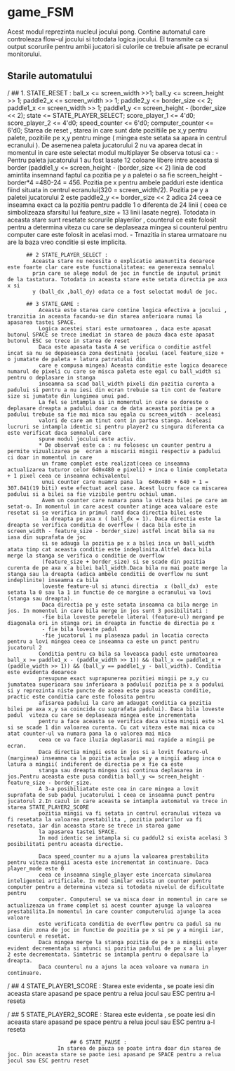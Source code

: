 game_FSM
================
Acest modul reprezinta nucleul jocului pong. Contine automatul care controleaza flow-ul jocului si totodata logica jocului. El transmite ca
si output scorurile pentru ambii jucatori si culorile ce trebuie afisate pe ecranul monitorului.

## Starile automatului 
  /        ## 1. STATE_RESET :
          ball_x <= screen_width >>1; 
					ball_y <= screen_height >> 1;
				  paddle2_x <= screen_width >> 1; 
					paddle2_y <= border_size << 2;
				 	paddle1_x <= screen_width >> 1; 
					paddle1_y <= screen_height - (border_size << 2);
				 	state <= STATE_PLAYER_SELECT; 
					score_player_1 <= 4'd0;
					score_player_2 <= 4'd0;
					speed_counter <= 6'd0;
					computer_counter <= 6'd0;
          Starea de reset , starea in care sunt date poziitiile pe x,y pentru palete, pozitiile pe x,y pentru minge ( mingea este
          setata sa apara in centrul ecranului ). De asemenea paleta jucatorului 2 nu va aparea decat in momentul in care este selectat modul multiplayer
          Se observa totusi ca :
          - Pentru paleta jucatorului 1 au fost lasate 12 coloane libere intre aceasta si border (paddle1_y <= screen_height - (border_size << 2)
          linia de cod amintita insemnand faptul ca pozitia pe y a paletei o sa fie screen_height - border*4 =480-24 = 456. Pozitia pe x pentru ambele padduri
          este identica fiind situata in centrul ecranului(320 = screen_width/2). Pozitia pe y a paletei jucatorului 2 este paddle2_y <= border_size << 2 adica 24
          ceea ce inseamna exact ca la pozitia pentru paddle 1 o diferenta de 24 linii ( ceea ce simbolizeaza sfarsitul lui feature_size + 13 linii lasate negre).
          Totodata in aceasta stare sunt resetate scorurile playerilor , counterul ce este folosit pentru a determina viteza cu care se deplaseaza mingea
           si counterul pentru computer care este folosit in acelasi mod.
           - Trnazitia in starea urmatoare nu are la baza vreo conditie si este implicita.
					
          ## 2 STATE_PLAYER_SELECT :
            Aceasta stare nu necesita o explicatie amanuntita deoarece este foarte clar care este functionalitatea: ea genereaza semnalul
            prin care se alege modul de joc in functie de inputul primit de la tastatura. Totodata in aceasta stare este setata directia pe axa x si
            y (ball_dx ,ball_dy) odata ce a fost selectat modul de joc.            
          
          ## 3 STATE_GAME :
              Aceasta este starea care contine logica efectiva a jocului , tranzitia in aceasta facandu-se din starea anterioara numai la apasarea tastei SPACE.
              Logica acestei stari este urmatoarea , daca este apasat butonul SPACE se trece imediat in starea de pauza daca este apasat butonul ESC se trece in starea de reset
              Daca este apasata tasta A se verifica o conditie astfel incat sa nu se depaseasca zona destinata jocului (acel feature_size + o jumatate de paleta + latura patratului din
              care e compusa mingea) Aceasta conditie este logica deoarece numarul de pixeli cu care se misca paleta este egal cu ball_width si pentru o deplasare in stanga
              inseamna sa scad ball_width pixeli din pozitia curenta a padului si pentru a nu iesi din ecran trebuie sa tin cont de feature size si jumatate din lungimea unui pad.
              La fel se intampla si in momentul in care se doreste o deplasare dreapta a padului doar ca de data aceasta pozitia pe x a padului trebuie sa fie mai mica sau egala cu screen_witdh - aceleasi 
              valori de care am tinut cont in partea stanga. Aceleasi lucruri se intampla identic si pentru player2 cu singura diferenta ca este verificat daca semnalul care 
              spune modul jocului este activ.
              * De observat este ca : nu folosesc un counter pentru a permite vizualizarea pe  ecran a miscarii mingii respectiv a padului ci doar in momentul in care
               un frame complet este realizat(ceea ce inseamna actualizarea tuturor celor 640x480 e pixeli) + inca o linie completata + 1 pixel ceea ce inseamna echivalentul
               unui counter care nuamra pana la  640x480 + 640 + 1 = 307.841(19 biti) este efectuat acel case. Acest lucru face ca miscarea padului si a bilei sa fie vizibile pentru ochiul uman.
               Avem un counter care numara pana la viteza bilei pe care am setat-o. In momentul in care acest counter atinge acea valoare este resetat si se verifica in primul rand daca directia bilei este
               la dreapta pe axa x ( ball_dx = 1). Daca directia este la dreapta se verifica conditia de overflow ( daca bila este in screen_width - feature_size - border_size) astfel incat bila sa nu iasa din suprafata de joc
               si se adauga la pozitia pe x a bilei inca un ball_width atata timp cat aceasta conditie este indeplinita.Altfel daca bila merge la stanga se verifica o conditie de overflow
               (feature_size + border_size) si se scade din pozitia curenta de pe axa x a bilei ball_width.Daca bila nu mai poate merge la stanga sau la dreapta (adica ambele conditii de overflow nu sunt indeplinite) inseamna ca bila
               loveste feature-ul si atunci directia  x (ball_dx)  este setata la 0 sau la 1 in functie de ce margine a ecranului va lovi (stanga sau dreapta).
               Daca directia pe y este setata inseamna ca bila merge in jos. In momentul in care bila merge in jos sunt 3 posibilitati :
               -fie bila loveste peretele lateral (feature-ul) mergand pe diagonala ori in stanga ori in dreapta in functie de directia pe x
               - fie bila loveste padul
               -fie jucatorul 1 nu plaseaza padul in locatia corecta pentru a lovi mingea ceea ce inseamna ca este un punct pentru jucatorul 2
              Conditia pentru ca bila sa loveasca padul este urmatoarea ball_x >= paddle1_x - (paddle_width >> 1)) && (ball_x <= paddle1_x + (paddle_width >> 1)) && (ball_y == paddle1_y - ball_width). Conditia este evidenta deoarece
              presupune exact suprapunerea pozitiei mingii pe x,y cu jumatatea superioara sau inferioara a padului( pozitia pe x a podului si y reprezinta niste puncte de aceea este pusa aceasta conditie, practic este conditia care este folosita pentru
              afisarea padului la care am adaugat conditia ca pozitia bilei pe axa x,y sa coincida cu suprafata padului). Daca bila loveste padul  viteza cu care se deplaseaza mingea este incrementata
              pentru a face aceasta se verifica daca vitea mingii este >1 si se scade 1 din valoarea curenta. Cu cat viteza este mai mica cu atat counter-ul va numara pana la o valorea mai mica 
              ceea ce va face iluzia deplasarii mai rapide a mingii pe ecran.
              Daca directia mingii este in jos si a lovit feature-ul (marginea) inseamna ca la pozitia actuala pe y a mingii adaug inca o latura a mingii( indiferent de directia pe x fie ca este
              stanga sau dreapta mingea isi continua deplasarea in jos.Pentru aceasta este pusa conditia ball_y <= screen_height - feature_size - border_size.
              A 3-a posibiliatate este cea in care mingea a lovit suprafata de sub padul jucatorului 1 ceea ce inseamna punct pentru jucatorul 2.In cazul in care aceasta se intampla automatul va trece in starea STATE_PLAYER2_SCORE
              pozitia mingii va fi setata in centrul ecranului viteza va fi resetata la valoarea prestabilita , pozitia padurilor va fi resetata, iar din aceasta stare se trece in starea game
              la apasarea tastei SPACE.
              In mod identic se intampla si cu paddul2 si exista acelasi 3 posibilitati pentru aceasta directie.
              
              Daca speed_counter nu a ajuns la valoarea prestabilita pentru viteza mingii acesta este incrementat in continuare. Daca player_mode este 0
              ceea ce inseamna single_player este incercata simularea inteligentei artificiale. In mod similar exista un counter pentru computer pentru a determina viteza si totodata nivelul de dificultate pentru
              computer. Computerul se va misca doar in momentul in care se actualizeaza un frame complet si acest counter ajunge la valoarea prestabilita.In momentul in care counter computerului ajunge la acea valoare
              este verificata conditia de overflow pentru ca padul sa nu iasa din zona de joc in functie de pozitia pe x si pe y a mingii iar, counterul e resetat.
              Daca mingea merge la stanga pozitia de pe x a mingii este evident decrementata si atunci si pozitia padului de pe x a lui player 2 este decrementata. Simtetric se intampla pentru o depalsare la dreapta.
              Daca counterul nu a ajuns la acea valoare va numara in continuare.
              
/              ## 4 STATE_PLAYER1_SCORE : 
                  Starea este evidenta , se poate iesi din aceasta stare apasand pe space pentru a relua jocul sau ESC pentru a-l reseta
              
 /             ## 5 STATE_PLAYER2_SCORE :
                  Starea este evidenta , se poate iesi din aceasta stare apasand pe space pentru a relua jocul sau ESC pentru a-l reseta
              
					    ## 6 STATE_PAUSE :
                    In starea de pauza se poate intra doar din starea de joc. Din aceasta stare se paote iesi apasand pe SPACE pentru a relua jocul sau ESC pentru reset
                    
					
					
